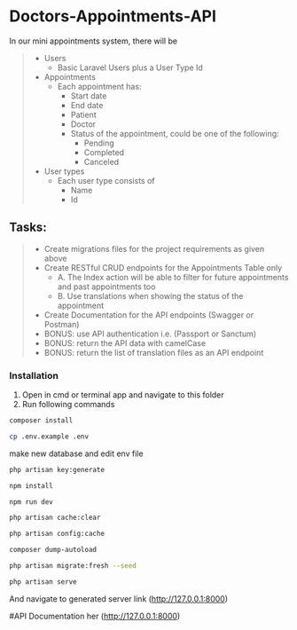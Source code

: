 # Doctors-Appointments-API
In our mini appointments system, there will be


> * Users
>   * Basic Laravel Users plus a User Type Id
> * Appointments
>   * Each appointment has:
>       * Start date
>       * End date
>       * Patient
>       * Doctor
>       * Status of the appointment, could be one of the following:
>           * Pending
>           * Completed
>           * Canceled
> * User types
>   * Each user type consists of
>       * Name
>       * Id
>

## Tasks:

>   * Create migrations files for the project requirements as given above
>   * Create RESTful CRUD endpoints for the Appointments Table only
>       * A. The Index action will be able to filter for future appointments and past appointments too
>       * B. Use translations when showing the status of the appointment
>   * Create Documentation for the API endpoints (Swagger or Postman)
>   * BONUS: use API authentication i.e. (Passport or Sanctum)
>   * BONUS: return the API data with camelCase
>   * BONUS: return the list of translation files as an API endpoint
>


### Installation

1. Open in cmd or terminal app and navigate to this folder
2. Run following commands

```bash
composer install
```

```bash
cp .env.example .env
```
make new database and edit env file
```bash
php artisan key:generate
```

```bash
npm install
```

```bash
npm run dev
```

```bash
php artisan cache:clear
```

```bash
php artisan config:cache
```

```bash
composer dump-autoload
```

```bash
php artisan migrate:fresh --seed
```

```bash
php artisan serve
```

And navigate to generated server link (http://127.0.0.1:8000)

#API Documentation her  (http://127.0.0.1:8000)
